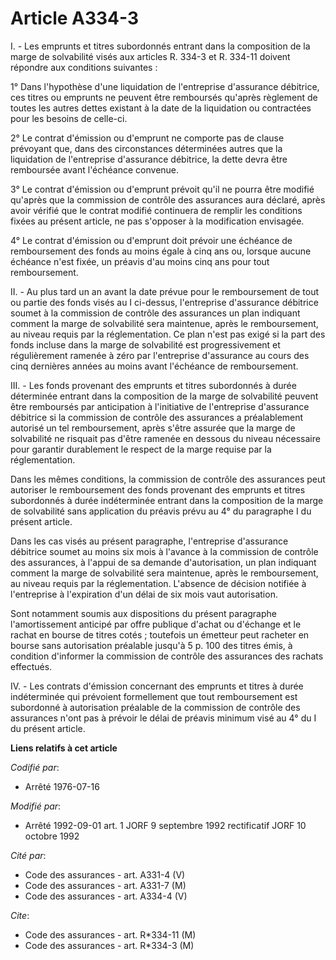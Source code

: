# Article A334-3

I. - Les emprunts et titres subordonnés entrant dans la composition de la marge de solvabilité visés aux articles R. 334-3 et
R. 334-11 doivent répondre aux conditions suivantes :

1° Dans l'hypothèse d'une liquidation de l'entreprise d'assurance débitrice, ces titres ou emprunts ne peuvent être
remboursés qu'après règlement de toutes les autres dettes existant à la date de la liquidation ou contractées pour les
besoins de celle-ci.

2° Le contrat d'émission ou d'emprunt ne comporte pas de clause prévoyant que, dans des circonstances déterminées autres que
la liquidation de l'entreprise d'assurance débitrice, la dette devra être remboursée avant l'échéance convenue.

3° Le contrat d'émission ou d'emprunt prévoit qu'il ne pourra être modifié qu'après que la commission de contrôle des
assurances aura déclaré, après avoir vérifié que le contrat modifié continuera de remplir les conditions fixées au présent
article, ne pas s'opposer à la modification envisagée.

4° Le contrat d'émission ou d'emprunt doit prévoir une échéance de remboursement des fonds au moins égale à cinq ans ou,
lorsque aucune échéance n'est fixée, un préavis d'au moins cinq ans pour tout remboursement.

II. - Au plus tard un an avant la date prévue pour le remboursement de tout ou partie des fonds visés au I ci-dessus,
l'entreprise d'assurance débitrice soumet à la commission de contrôle des assurances un plan indiquant comment la marge de
solvabilité sera maintenue, après le remboursement, au niveau requis par la réglementation. Ce plan n'est pas exigé si la
part des fonds incluse dans la marge de solvabilité est progressivement et régulièrement ramenée à zéro par l'entreprise
d'assurance au cours des cinq dernières années au moins avant l'échéance de remboursement.

III. - Les fonds provenant des emprunts et titres subordonnés à durée déterminée entrant dans la composition de la marge de
solvabilité peuvent être remboursés par anticipation à l'initiative de l'entreprise d'assurance débitrice si la commission de
contrôle des assurances a préalablement autorisé un tel remboursement, après s'être assurée que la marge de solvabilité ne
risquait pas d'être ramenée en dessous du niveau nécessaire pour garantir durablement le respect de la marge requise par la
réglementation.

Dans les mêmes conditions, la commission de contrôle des assurances peut autoriser le remboursement des fonds provenant des
emprunts et titres subordonnés à durée indéterminée entrant dans la composition de la marge de solvabilité sans application
du préavis prévu au 4° du paragraphe I du présent article.

Dans les cas visés au présent paragraphe, l'entreprise d'assurance débitrice soumet au moins six mois à l'avance à la
commission de contrôle des assurances, à l'appui de sa demande d'autorisation, un plan indiquant comment la marge de
solvabilité sera maintenue, après le remboursement, au niveau requis par la réglementation. L'absence de décision notifiée à
l'entreprise à l'expiration d'un délai de six mois vaut autorisation.

Sont notamment soumis aux dispositions du présent paragraphe l'amortissement anticipé par offre publique d'achat ou d'échange
et le rachat en bourse de titres cotés ; toutefois un émetteur peut racheter en bourse sans autorisation préalable jusqu'à 5
p. 100 des titres émis, à condition d'informer la commission de contrôle des assurances des rachats effectués.

IV. - Les contrats d'émission concernant des emprunts et titres à durée indéterminée qui prévoient formellement que tout
remboursement est subordonné à autorisation préalable de la commission de contrôle des assurances n'ont pas à prévoir le
délai de préavis minimum visé au 4° du I du présent article.

**Liens relatifs à cet article**

_Codifié par_:

  - Arrêté 1976-07-16

_Modifié par_:

  - Arrêté 1992-09-01 art. 1 JORF 9 septembre 1992 rectificatif JORF 10 octobre 1992

_Cité par_:

  - Code des assurances - art. A331-4 (V)
  - Code des assurances - art. A331-7 (M)
  - Code des assurances - art. A334-4 (V)

_Cite_:

  - Code des assurances - art. R*334-11 (M)
  - Code des assurances - art. R*334-3 (M)
